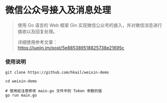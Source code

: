 # 微信公众号接入及消息处理

> 使用 Go 语言的 Web 框架 Gin 实现微信公众号的接入，并对微信消息进行接收以及回复处理。
>
> 详细使用参考文章：https://juejin.im/post/5e885389518825738e21695c

### 使用说明

```shell script
git clone https://github.com/hkail/weixin-demo

cd weixin-demo

# 使用前注意修改 main.go 文件中的 Token 参数的值
go run main.go
```
